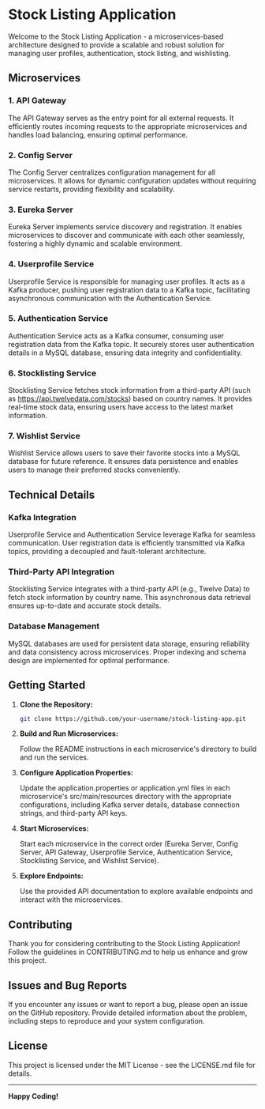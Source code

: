 # Stock Listing Application

Welcome to the Stock Listing Application - a microservices-based architecture designed to provide a scalable and robust solution for managing user profiles, authentication, stock listing, and wishlisting.

## Microservices

### 1. API Gateway

The API Gateway serves as the entry point for all external requests. It efficiently routes incoming requests to the appropriate microservices and handles load balancing, ensuring optimal performance.

### 2. Config Server

The Config Server centralizes configuration management for all microservices. It allows for dynamic configuration updates without requiring service restarts, providing flexibility and scalability.

### 3. Eureka Server

Eureka Server implements service discovery and registration. It enables microservices to discover and communicate with each other seamlessly, fostering a highly dynamic and scalable environment.

### 4. Userprofile Service

Userprofile Service is responsible for managing user profiles. It acts as a Kafka producer, pushing user registration data to a Kafka topic, facilitating asynchronous communication with the Authentication Service.

### 5. Authentication Service

Authentication Service acts as a Kafka consumer, consuming user registration data from the Kafka topic. It securely stores user authentication details in a MySQL database, ensuring data integrity and confidentiality.

### 6. Stocklisting Service

Stocklisting Service fetches stock information from a third-party API (such as https://api.twelvedata.com/stocks) based on country names. It provides real-time stock data, ensuring users have access to the latest market information.

### 7. Wishlist Service

Wishlist Service allows users to save their favorite stocks into a MySQL database for future reference. It ensures data persistence and enables users to manage their preferred stocks conveniently.

## Technical Details

### Kafka Integration

Userprofile Service and Authentication Service leverage Kafka for seamless communication. User registration data is efficiently transmitted via Kafka topics, providing a decoupled and fault-tolerant architecture.

### Third-Party API Integration

Stocklisting Service integrates with a third-party API (e.g., Twelve Data) to fetch stock information by country name. This asynchronous data retrieval ensures up-to-date and accurate stock details.

### Database Management

MySQL databases are used for persistent data storage, ensuring reliability and data consistency across microservices. Proper indexing and schema design are implemented for optimal performance.

## Getting Started

1. **Clone the Repository:**

    ```bash
    git clone https://github.com/your-username/stock-listing-app.git
    ```

2. **Build and Run Microservices:**

    Follow the README instructions in each microservice's directory to build and run the services.

3. **Configure Application Properties:**

    Update the application.properties or application.yml files in each microservice's src/main/resources directory with the appropriate configurations, including Kafka server details, database connection strings, and third-party API keys.

4. **Start Microservices:**

    Start each microservice in the correct order (Eureka Server, Config Server, API Gateway, Userprofile Service, Authentication Service, Stocklisting Service, and Wishlist Service).

5. **Explore Endpoints:**

    Use the provided API documentation to explore available endpoints and interact with the microservices.

## Contributing

Thank you for considering contributing to the Stock Listing Application! Follow the guidelines in CONTRIBUTING.md to help us enhance and grow this project.

## Issues and Bug Reports

If you encounter any issues or want to report a bug, please open an issue on the GitHub repository. Provide detailed information about the problem, including steps to reproduce and your system configuration.

## License

This project is licensed under the MIT License - see the LICENSE.md file for details.

---

**Happy Coding!**